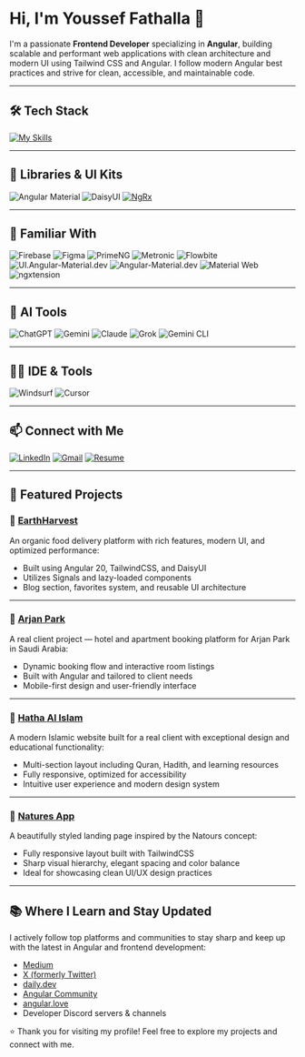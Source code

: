 # Hi, I'm Youssef Fathalla 👋

I'm a passionate **Frontend Developer** specializing in **Angular**, building scalable and performant web applications with clean architecture and modern UI using Tailwind CSS and Angular. I follow modern Angular best practices and strive for clean, accessible, and maintainable code.

---

## 🛠️ Tech Stack

[![My Skills](https://skillicons.dev/icons?i=html,css,js,ts,bootstrap,sass,angular,tailwindcss,rxjs,github,vscode,discord)](https://skillicons.dev)

---

## 🧰 Libraries & UI Kits

![Angular Material](https://img.shields.io/badge/Angular_Material-B3E5FC?style=for-the-badge&logo=angular&logoColor=0D47A1)
![DaisyUI](https://img.shields.io/badge/DaisyUI-FACC15?style=for-the-badge&logo=tailwindcss&logoColor=black)
[![NgRx](https://img.shields.io/badge/NgRx-5E1F81?style=for-the-badge&logo=redux&logoColor=white)](https://ngrx.io)

---

## 🧠 Familiar With

![Firebase](https://img.shields.io/badge/Firebase-ffca28?style=for-the-badge&logo=firebase&logoColor=black)
![Figma](https://img.shields.io/badge/Figma-F24E1E?style=for-the-badge&logo=figma&logoColor=white)
![PrimeNG](https://img.shields.io/badge/PrimeNG-FF0000?style=for-the-badge&logoColor=white)
![Metronic](https://img.shields.io/badge/Metronic-FF6B6B?style=for-the-badge&logoColor=white)
![Flowbite](https://img.shields.io/badge/Flowbite-FF0000?style=for-the-badge&logo=tailwindcss&logoColor=black)
![UI.Angular-Material.dev](https://img.shields.io/badge/ui.angular--material.dev-D1C4E9?style=for-the-badge&logoColor=6A1B9A)
![Angular-Material.dev](https://img.shields.io/badge/angular--material.dev-006CFF?style=for-the-badge)
![Material Web](https://img.shields.io/badge/Material_Web-D1C4E9?style=for-the-badge&logoColor=6A1B9A)
![ngxtension](https://img.shields.io/badge/ngxtension-3C64B1?style=for-the-badge)

---

## 🤖 AI Tools

![ChatGPT](https://img.shields.io/badge/ChatGPT-10A37F?style=for-the-badge&logo=openai&logoColor=white)
![Gemini](https://img.shields.io/badge/Gemini-4285F4?style=for-the-badge&logo=google&logoColor=white)
![Claude](https://img.shields.io/badge/Claude-FFA64D?style=for-the-badge&logoColor=white)
![Grok](https://img.shields.io/badge/Grok-000000?style=for-the-badge&logoColor=white)
![Gemini CLI](https://img.shields.io/badge/Gemini_CLI-34A853?style=for-the-badge&logo=google&logoColor=white)

---

## 🧑‍💻 IDE & Tools

![Windsurf](https://img.shields.io/badge/Windsurf-white?style=for-the-badge&logoColor=black)
![Cursor](https://img.shields.io/badge/Cursor-1A1A1A?style=for-the-badge&logo=cursor&logoColor=white)

---

## 📫 Connect with Me

[![LinkedIn](https://img.shields.io/badge/LinkedIn-0077B5?style=for-the-badge&logo=linkedin&logoColor=white)](https://www.linkedin.com/in/YOUR_LINKEDIN_USERNAME)
[![Gmail](https://img.shields.io/badge/Gmail-D14836?style=for-the-badge&logo=gmail&logoColor=white)](mailto:YOUR_EMAIL@gmail.com)
[![Resume](https://img.shields.io/badge/Resume-FlowCV-0A66C2?style=for-the-badge&logo=readcv&logoColor=white)](https://flowcv.com/resume/e3sen261j3q1)

---

## 🌟 Featured Projects

### 🌿 [EarthHarvest](https://earth-harvest.vercel.app/)
An organic food delivery platform with rich features, modern UI, and optimized performance:
- Built using Angular 20, TailwindCSS, and DaisyUI
- Utilizes Signals and lazy-loaded components
- Blog section, favorites system, and reusable UI architecture

---

### 🏨 [Arjan Park](https://arjanpark.sa/)
A real client project — hotel and apartment booking platform for Arjan Park in Saudi Arabia:
- Dynamic booking flow and interactive room listings
- Built with Angular and tailored to client needs
- Mobile-first design and user-friendly interface

---

### 🕌 [Hatha Al Islam](https://hatha-alislam.net/)
A modern Islamic website built for a real client with exceptional design and educational functionality:
- Multi-section layout including Quran, Hadith, and learning resources
- Fully responsive, optimized for accessibility
- Intuitive user experience and modern design system

---

### 🌱 [Natures App](https://natures-app.vercel.app/)
A beautifully styled landing page inspired by the Natours concept:
- Fully responsive layout built with TailwindCSS
- Sharp visual hierarchy, elegant spacing and color balance
- Ideal for showcasing clean UI/UX design practices

---

## 📚 Where I Learn and Stay Updated

I actively follow top platforms and communities to stay sharp and keep up with the latest in Angular and frontend development:

- [Medium](https://medium.com)
- [X (formerly Twitter)](https://x.com)
- [daily.dev](https://daily.dev)
- [Angular Community](https://angular.io/community)
- [angular.love](https://angular.love)
- Developer Discord servers & channels

⭐️ Thank you for visiting my profile! Feel free to explore my projects and connect with me.
